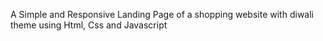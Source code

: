 A Simple and Responsive Landing Page of a shopping website with diwali theme using Html, Css and Javascript
